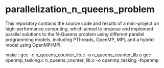 # parallelization_n_queens_problem
This repository contains the source code and results of a mini-project on high-performance computing, which aimed to propose and implement parallel solutions to the N-Queens problem using different parallel programming models, including PThreads, OpenMP, MPI, and a hybrid model using OpenMP/MPI. 


make : 
gcc -c n_queens_counter_lib.c -o n_queens_counter_lib.o
gcc openmp_tasking.c n_queens_counter_lib.o -o openmp_tasking -fopenmp
